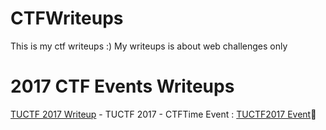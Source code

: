 # CTFWriteups

This is my ctf writeups :) My writeups is about web challenges only
# 2017 CTF Events Writeups
[TUCTF 2017 Writeup](https://github.com/quanght55/CTFWriteups/tree/master/TUCTF) - TUCTF 2017 - CTFTime Event : [TUCTF2017 Event](https://ctftime.org/event/500):clap:
